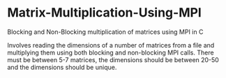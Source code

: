 # Matrix-Multiplication-Using-MPI
Blocking and Non-Blocking multiplication of matrices using MPI in C

Involves reading the dimensions of a number of matrices from a file and multiplying them using both blocking and non-blocking MPI calls. There must be between 5-7 matrices, the dimensions should be between 20-50 and the dimensions should be unique.
